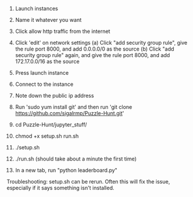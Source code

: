 1. Launch instances
2. Name it whatever you want
3. Click allow http traffic from the internet
4. Click 'edit' on network settings
   (a) Click "add security group rule", give the rule port 8000, and add 0.0.0.0/0 as the source
   (b) Click "add security group rule" again, and give the rule port 8000, and add 172.17.0.0/16 as the source
   
5. Press launch instance
6. Connect to the instance
7. Note down the public ip address
8. Run 'sudo yum install git' and then run 'git clone https://github.com/sigalrmp/Puzzle-Hunt.git'
9. cd Puzzle-Hunt/jupyter_stuff/
10. chmod +x setup.sh run.sh
11. ./setup.sh
12. ./run.sh (should take about a minute the first time)
13. In a new tab, run "python leaderboard.py"

Troubleshooting:
setup.sh can be rerun. Often this will fix the issue, especially if it says something isn't installed.

